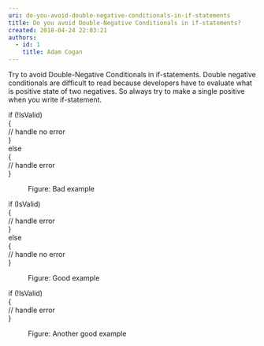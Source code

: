 ```yaml
---
uri: do-you-avoid-double-negative-conditionals-in-if-statements
title: Do you avoid Double-Negative Conditionals in if-statements?
created: 2018-04-24 22:03:21
authors:
  - id: 1
    title: Adam Cogan
---
```





<span class='intro'> <p class="ssw15-rteElement-P">Try to avoid Double-Negative Conditionals in if-statements. Double negative conditionals are difficult to read because developers have to evaluate what is positive state of two negatives. So always try to make a single positive when you write if-statement. <br></p> </span>

<p class="ssw15-rteElement-CodeArea">​if (!IsValid)<br>&#123;<br> // handle no error<br>&#125;<br>else<br>&#123;<br> // handle error<br>&#125;​<br></p><p></p><dd class="ssw15-rteElement-FigureBad">Figure&#58; Bad e​xample​<br></dd><p class="ssw15-rteElement-CodeArea">if (IsValid)<br>&#123;<br> // handle error<br>&#125;<br>else<br>&#123;<br> // handle no error<br>&#125;</p><p></p><dd class="ssw15-rteElement-FigureGood">Figure&#58; Good example​<br></dd><p class="ssw15-rteElement-CodeArea">if (!IsValid)<br>&#123;<br> // handle error<br>&#125;</p><dd class="ssw15-rteElement-FigureGood">​Figure&#58; Another good example<span style="font-size&#58;13px;">​</span></dd>


